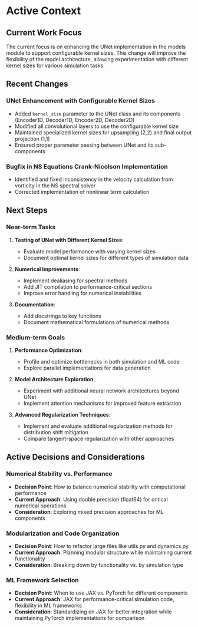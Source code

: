 # Active Context

## Current Work Focus
The current focus is on enhancing the UNet implementation in the models module to support configurable kernel sizes. This change will improve the flexibility of the model architecture, allowing experimentation with different kernel sizes for various simulation tasks.

## Recent Changes

### UNet Enhancement with Configurable Kernel Sizes
- Added `kernel_size` parameter to the UNet class and its components (Encoder1D, Decoder1D, Encoder2D, Decoder2D)
- Modified all convolutional layers to use the configurable kernel size
- Maintained specialized kernel sizes for upsampling (2,2) and final output projection (1,1)
- Ensured proper parameter passing between UNet and its sub-components

### Bugfix in NS Equations Crank-Nicolson Implementation
- Identified and fixed inconsistency in the velocity calculation from vorticity in the NS spectral solver
- Corrected implementation of nonlinear term calculation

## Next Steps

### Near-term Tasks
1. **Testing of UNet with Different Kernel Sizes**: 
   - Evaluate model performance with varying kernel sizes
   - Document optimal kernel sizes for different types of simulation data

2. **Numerical Improvements**:
   - Implement dealiasing for spectral methods
   - Add JIT compilation to performance-critical sections
   - Improve error handling for numerical instabilities

3. **Documentation**:
   - Add docstrings to key functions
   - Document mathematical formulations of numerical methods

### Medium-term Goals
1. **Performance Optimization**:
   - Profile and optimize bottlenecks in both simulation and ML code
   - Explore parallel implementations for data generation

2. **Model Architecture Exploration**:
   - Experiment with additional neural network architectures beyond UNet
   - Implement attention mechanisms for improved feature extraction

3. **Advanced Regularization Techniques**:
   - Implement and evaluate additional regularization methods for distribution shift mitigation
   - Compare tangent-space regularization with other approaches

## Active Decisions and Considerations

### Numerical Stability vs. Performance
- **Decision Point**: How to balance numerical stability with computational performance
- **Current Approach**: Using double precision (float64) for critical numerical operations
- **Consideration**: Exploring mixed precision approaches for ML components

### Modularization and Code Organization
- **Decision Point**: How to refactor large files like utils.py and dynamics.py
- **Current Approach**: Planning modular structure while maintaining current functionality
- **Consideration**: Breaking down by functionality vs. by simulation type

### ML Framework Selection
- **Decision Point**: When to use JAX vs. PyTorch for different components
- **Current Approach**: JAX for performance-critical simulation code, flexibility in ML frameworks
- **Consideration**: Standardizing on JAX for better integration while maintaining PyTorch implementations for comparison 